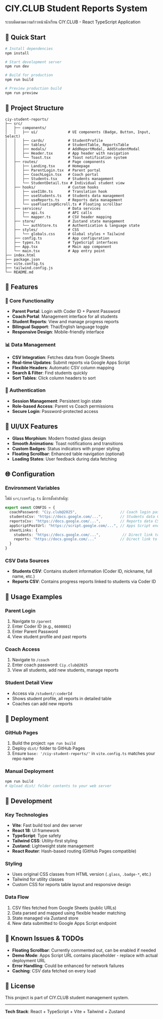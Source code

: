 # CIY.CLUB Student Reports System

ระบบติดตามความก้าวหน้านักเรียน CIY.CLUB - React TypeScript Application

## 🚀 Quick Start

```bash
# Install dependencies
npm install

# Start development server
npm run dev

# Build for production
npm run build

# Preview production build
npm run preview
```

## 📁 Project Structure

```
ciy-student-reports/
├── src/
│   ├── components/
│   │   ├── ui/              # UI components (Badge, Button, Input, Select)
│   │   ├── cards/           # StudentProfile
│   │   ├── tables/          # StudentTable, ReportsTable
│   │   ├── modals/          # AddReportModal, AddStudentModal
│   │   ├── Header.tsx       # App header with navigation
│   │   └── Toast.tsx        # Toast notification system
│   ├── routes/              # Page components
│   │   ├── Landing.tsx      # Homepage
│   │   ├── ParentLogin.tsx  # Parent portal
│   │   ├── CoachLogin.tsx   # Coach portal
│   │   ├── Students.tsx     # Students management
│   │   └── StudentDetail.tsx # Individual student view
│   ├── hooks/               # Custom hooks
│   │   ├── useI18n.ts       # Translation hook
│   │   ├── useStudents.ts   # Students data management
│   │   ├── useReports.ts    # Reports data management
│   │   └── useFloatingHScroll.ts # Floating scrollbar
│   ├── services/            # Data services
│   │   ├── api.ts           # API calls
│   │   └── mapper.ts        # CSV header mapping
│   ├── store/               # Zustand state management
│   │   └── authStore.ts     # Authentication & language state
│   ├── styles/              # CSS
│   │   └── globals.css      # Global styles + Tailwind
│   ├── config.ts            # App configuration
│   ├── types.ts             # TypeScript interfaces
│   ├── App.tsx              # Main app component
│   └── main.tsx             # App entry point
├── index.html
├── package.json
├── vite.config.ts
├── tailwind.config.js
└── README.md
```

## 🔧 Features

### 🎯 Core Functionality
- **Parent Portal**: Login with Coder ID + Parent Password
- **Coach Portal**: Management interface for all students
- **Student Reports**: View and manage progress reports
- **Bilingual Support**: Thai/English language toggle
- **Responsive Design**: Mobile-friendly interface

### 📊 Data Management
- **CSV Integration**: Fetches data from Google Sheets
- **Real-time Updates**: Submit reports via Google Apps Script
- **Flexible Headers**: Automatic CSV column mapping
- **Search & Filter**: Find students quickly
- **Sort Tables**: Click column headers to sort

### 🔐 Authentication
- **Session Management**: Persistent login state
- **Role-based Access**: Parent vs Coach permissions
- **Secure Login**: Password-protected access

## 🎨 UI/UX Features

- **Glass Morphism**: Modern frosted glass design
- **Smooth Animations**: Toast notifications and transitions
- **Custom Badges**: Status indicators with proper styling
- **Floating Scrollbar**: Enhanced table navigation (optional)
- **Loading States**: User feedback during data fetching

## 🌐 Configuration

### Environment Variables
ไฟล์ `src/config.ts` มีการตั้งค่าสำคัญ:

```typescript
export const CONFIG = {
  coachPassword: "Ciy.club@2025",                    // Coach login password
  studentsCsv: "https://docs.google.com/...",        // Students data CSV URL
  reportsCsv: "https://docs.google.com/...",         // Reports data CSV URL
  appScriptPostUrl: "https://script.google.com/...", // Apps Script endpoint
  sheetLinks: {
    students: "https://docs.google.com/...",          // Direct link to students sheet
    reports: "https://docs.google.com/..."           // Direct link to reports sheet
  }
}
```

### CSV Data Sources
- **Students CSV**: Contains student information (Coder ID, nickname, full name, etc.)
- **Reports CSV**: Contains progress reports linked to students via Coder ID

## 📱 Usage Examples

### Parent Login
1. Navigate to `/parent`
2. Enter Coder ID (e.g., `6600001`)
3. Enter Parent Password
4. View student profile and past reports

### Coach Access
1. Navigate to `/coach`
2. Enter coach password: `Ciy.club@2025`
3. View all students, add new students, manage reports

### Student Detail View
- Access via `/student/:coderId`
- Shows student profile, all reports in detailed table
- Coaches can add new reports

## 🚢 Deployment

### GitHub Pages
1. Build the project: `npm run build`
2. Deploy `dist/` folder to GitHub Pages
3. Ensure `base: '/ciy-student-reports/'` in `vite.config.ts` matches your repo name

### Manual Deployment
```bash
npm run build
# Upload dist/ folder contents to your web server
```

## 🔧 Development

### Key Technologies
- **Vite**: Fast build tool and dev server
- **React 18**: UI framework
- **TypeScript**: Type safety
- **Tailwind CSS**: Utility-first styling
- **Zustand**: Lightweight state management
- **React Router**: Hash-based routing (GitHub Pages compatible)

### Styling
- Uses original CSS classes from HTML version (`.glass`, `.badge-*`, etc.)
- Tailwind for utility classes
- Custom CSS for reports table layout and responsive design

### Data Flow
1. CSV files fetched from Google Sheets (public URLs)
2. Data parsed and mapped using flexible header matching
3. State managed via Zustand store
4. New data submitted to Google Apps Script endpoint

## 🐛 Known Issues & TODOs

- **Floating Scrollbar**: Currently commented out, can be enabled if needed
- **Demo Mode**: Apps Script URL contains placeholder - replace with actual deployment URL
- **Error Handling**: Could be enhanced for network failures
- **Caching**: CSV data fetched on every load

## 📄 License

This project is part of CIY.CLUB student management system.

---

**Tech Stack**: React + TypeScript + Vite + Tailwind + Zustand